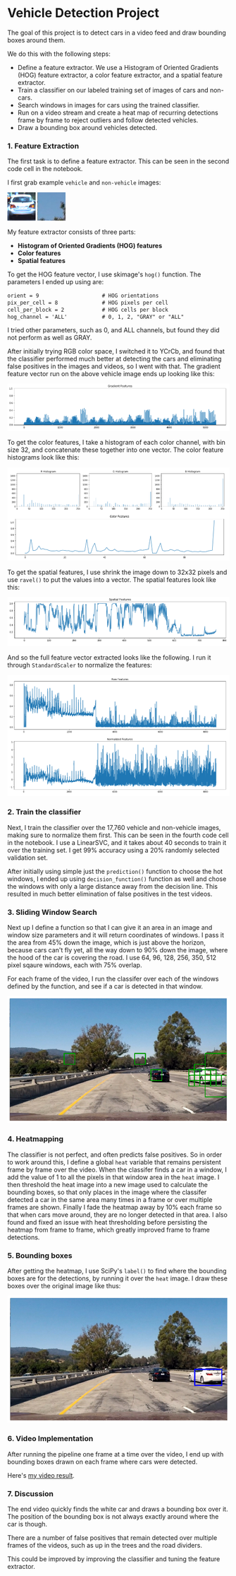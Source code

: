 # Vehicle Detection Project

The goal of this project is to detect cars in a video feed and draw bounding boxes around them.

We do this with the following steps:

* Define a feature extractor. We use a Histogram of Oriented Gradients (HOG) feature extractor, a color feature extractor, and a spatial feature extractor. 
* Train a classifier on our labeled training set of images of cars and non-cars.
* Search windows in images for cars using the trained classifier.
* Run on a video stream and create a heat map of recurring detections frame by frame to reject outliers and follow detected vehicles.
* Draw a bounding box around vehicles detected.


### 1. Feature Extraction

The first task is to define a feature extractor. This can be seen in the second code cell in the notebook.

I first grab example `vehicle` and `non-vehicle` images:

![](test_images/31.png)
![](test_images/extra1.png)

My feature extractor consists of three parts:

- **Histogram of Oriented Gradients (HOG) features**
- **Color features**
- **Spatial features**

To get the HOG feature vector, I use skimage's `hog()` function. The parameters I ended up using are: 

```
orient = 9                    # HOG orientations
pix_per_cell = 8              # HOG pixels per cell
cell_per_block = 2            # HOG cells per block
hog_channel = 'ALL'           # 0, 1, 2, "GRAY" or "ALL"
```

I tried other parameters, such as 0, and ALL channels, but found they did not perform as well as GRAY.

After initially trying RGB color space, I switched it to YCrCb, and found that the classifier performed much better at detecting the cars and eliminating false positives in the images and videos, so I went with that.
The gradient feature vector run on the above vehicle image ends up looking like this:

![](output_images/9.png)

To get the color features, I take a histogram of each color channel, with bin size 32, and concatenate these together into one vector. The color feature histograms look like this:

![](output_images/1.png)

To get the spatial features, I use shrink the image down to 32x32 pixels and use `ravel()` to put the values into a vector. The spatial features look like this:

![](output_images/2.png)

And so the full feature vector extracted looks like the following. I run it through `StandardScaler` to normalize the features:

![](output_images/4.png)

### 2. Train the classifier

Next, I train the classifier over the 17,760 vehicle and non-vehicle images, making sure to normalize them first. This can be seen in the fourth code cell in the notebook. I use a LinearSVC, and it takes about 40 seconds to train it over the training set. I get 99% accuracy using a 20% randomly selected validation set.

After initially using simple just the `prediction()` function to choose the hot windows, I ended up using `decision_function()` function as well and chose the windows with only a large distance away from the decision line. This resulted in much better elimination of false positives in the test videos.

### 3. Sliding Window Search

Next up I define a function so that I can give it an area in an image and window size parameters and it will return coordinates of windows. I pass it the area from 45% down the image, which is just above the horizon, because cars can't fly yet, all the way down to 90% down the image, where the hood of the car is covering the road. I use 64, 96, 128, 256, 350, 512 pixel sqaure windows, each with 75% overlap.

For each frame of the video, I run the classifer over each of the windows defined by the function, and see if a car is detected in that window.

![](output_images/6.png)

### 4. Heatmapping

The classifier is not perfect, and often predicts false positives. So in order to work around this, I define a global `heat` variable that remains persistent frame by frame over the video. When the classifer finds a car in a window, I add the value of 1 to all the pixels in that window area in the `heat` image. I then threshold the heat image into a new image used to calculate the bounding boxes, so that only places in the image where the classifer detected a car in the same area many times in a frame or over multiple frames are shown. Finally I fade the heatmap away by 10% each frame so that when cars move around, they are no longer detected in that area.  I also found and fixed an issue with heat thresholding before persisting the heatmap from frame to frame, which greatly improved frame to frame detections.

### 5. Bounding boxes

After getting the heatmap, I use SciPy's `label()` to find where the bounding boxes are for the detections, by running it over the `heat` image. I draw these boxes over the original image like thus:

![](output_images/7.png)

### 6. Video Implementation

After running the pipeline one frame at a time over the video, I end up with bounding boxes drawn on each frame where cars were detected. 

Here's [my video result](./project_output.mp4).

### 7. Discussion

The end video quickly finds the white car and draws a bounding box over it. The position of the bounding box is not always exactly around where the car is though.

There are a number of false positives that remain detected over multiple frames of the videos, such as up in the trees and the road dividers.

This could be improved by improving the classifier and tuning the feature extractor.
